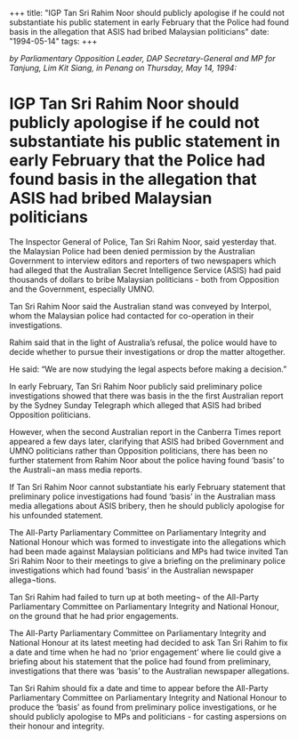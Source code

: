 +++ 
title: "IGP Tan Sri Rahim Noor should publicly apologise if he could not substantiate his public statement in early February that the Police had found basis in the allegation that ASIS had bribed Malaysian politicians"
date: "1994-05-14"
tags:
+++

_by Parliamentary Opposition Leader, DAP Secretary-General and MP for Tanjung, Lim Kit Siang, in Penang on Thursday, May 14, 1994:_

# IGP Tan Sri Rahim Noor should publicly apologise if he could not substantiate his public statement in early February that the Police had found basis in the allegation that ASIS had bribed Malaysian politicians

The Inspector General of Police, Tan Sri Rahim Noor, said yesterday that. the Malaysian Police had been denied permission by the Australian Government to interview editors and reporters of two newspapers which had alleged that the Australian Secret Intelligence Service 	(ASIS) had paid thousands of dollars to bribe Malaysian politicians - both from Opposition and the Government, especially UMNO.</u>

Tan Sri Rahim Noor said the Australian stand was conveyed by Interpol, whom the Malaysian police had contacted for co-operation in their investigations.

Rahim said that in the light of Australia’s refusal, the police would have to decide whether to pursue their investigations or drop the matter altogether.

He said: “We are now studying the legal aspects before making a decision.”

In early February, Tan Sri Rahim Noor publicly said preliminary	police investigations showed that there was basis in the the first Australian report by the	Sydney	Sunday Telegraph which alleged that ASIS had bribed Opposition politicians.

However, when the second Australian report in the Canberra Times report appeared a few days later, clarifying that ASIS had bribed Government and UMNO politicians rather than Opposition politicians, there has been no further statement from Rahim Noor about the police having found ‘basis’ to the Australi¬an mass media reports.

If Tan Sri Rahim Noor cannot substantiate his early February statement that preliminary police investigations had found ‘basis’ in the Australian mass media allegations about ASIS bribery, then he should publicly apologise for his unfounded statement.

The All-Party Parliamentary Committee on Parliamentary Integrity and National Honour which was formed to investigate into the allegations which had been made against Malaysian politicians and MPs had twice invited Tan Sri Rahim Noor to their meetings to give a briefing on the preliminary police investigations which had found ‘basis’ in the Australian newspaper allega¬tions.

Tan Sri Rahim had failed to turn up at both meeting¬ of the All-Party Parliamentary Committee on Parliamentary Integrity and National Honour, on the ground that he had prior engagements.

The All-Party Parliamentary Committee on Parliamentary Integrity and National Honour at its latest meeting had decided to ask Tan Sri Rahim to fix a date and time when he had no ‘prior engagement’ where lie could give a briefing about his statement that the police had found from preliminary, investigations that there was ‘basis’ to the Australian newspaper allegations.

Tan Sri Rahim should fix a date and time to appear before the All-Party Parliamentary Committee on Parliamentary Integrity and National Honour to produce the ‘basis’ as found from preliminary police investigations, or he should publicly apologise to MPs and politicians - for casting aspersions on their honour and integrity.
 

